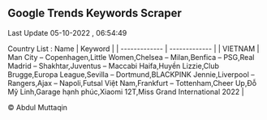 

## Google Trends Keywords Scraper 
 
Last Update 05-10-2022 , 06:54:49

Country List :
 Name  | Keyword |
| ------------- | ------------- |
| VIETNAM | Man City – Copenhagen,Little Women,Chelsea – Milan,Benfica – PSG,Real Madrid – Shakhtar,Juventus – Maccabi Haifa,Huyền Lizzie,Club Brugge,Europa League,Sevilla – Dortmund,BLACKPINK Jennie,Liverpool – Rangers,Ajax – Napoli,Futsal Việt Nam,Frankfurt – Tottenham,Cheer Up,Đỗ Mỹ Linh,Garage hạnh phúc,Xiaomi 12T,Miss Grand International 2022 |



© Abdul Muttaqin 
